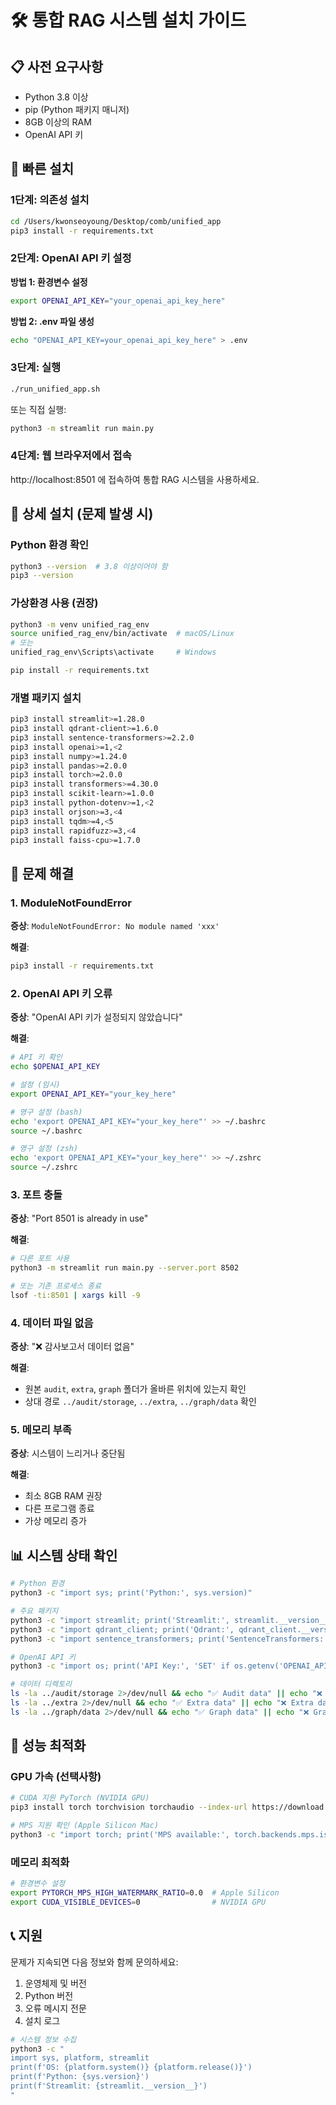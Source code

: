 # 🛠️ 통합 RAG 시스템 설치 가이드

## 📋 사전 요구사항

- Python 3.8 이상
- pip (Python 패키지 매니저)
- 8GB 이상의 RAM
- OpenAI API 키

## 🚀 빠른 설치

### 1단계: 의존성 설치

```bash
cd /Users/kwonseoyoung/Desktop/comb/unified_app
pip3 install -r requirements.txt
```

### 2단계: OpenAI API 키 설정

**방법 1: 환경변수 설정**
```bash
export OPENAI_API_KEY="your_openai_api_key_here"
```

**방법 2: .env 파일 생성**
```bash
echo "OPENAI_API_KEY=your_openai_api_key_here" > .env
```

### 3단계: 실행

```bash
./run_unified_app.sh
```

또는 직접 실행:
```bash
python3 -m streamlit run main.py
```

### 4단계: 웹 브라우저에서 접속

http://localhost:8501 에 접속하여 통합 RAG 시스템을 사용하세요.

## 🔧 상세 설치 (문제 발생 시)

### Python 환경 확인

```bash
python3 --version  # 3.8 이상이어야 함
pip3 --version
```

### 가상환경 사용 (권장)

```bash
python3 -m venv unified_rag_env
source unified_rag_env/bin/activate  # macOS/Linux
# 또는
unified_rag_env\Scripts\activate     # Windows

pip install -r requirements.txt
```

### 개별 패키지 설치

```bash
pip3 install streamlit>=1.28.0
pip3 install qdrant-client>=1.6.0
pip3 install sentence-transformers>=2.2.0
pip3 install openai>=1,<2
pip3 install numpy>=1.24.0
pip3 install pandas>=2.0.0
pip3 install torch>=2.0.0
pip3 install transformers>=4.30.0
pip3 install scikit-learn>=1.0.0
pip3 install python-dotenv>=1,<2
pip3 install orjson>=3,<4
pip3 install tqdm>=4,<5
pip3 install rapidfuzz>=3,<4
pip3 install faiss-cpu>=1.7.0
```

## 🐛 문제 해결

### 1. ModuleNotFoundError

**증상**: `ModuleNotFoundError: No module named 'xxx'`

**해결**:
```bash
pip3 install -r requirements.txt
```

### 2. OpenAI API 키 오류

**증상**: "OpenAI API 키가 설정되지 않았습니다"

**해결**:
```bash
# API 키 확인
echo $OPENAI_API_KEY

# 설정 (임시)
export OPENAI_API_KEY="your_key_here"

# 영구 설정 (bash)
echo 'export OPENAI_API_KEY="your_key_here"' >> ~/.bashrc
source ~/.bashrc

# 영구 설정 (zsh)
echo 'export OPENAI_API_KEY="your_key_here"' >> ~/.zshrc
source ~/.zshrc
```

### 3. 포트 충돌

**증상**: "Port 8501 is already in use"

**해결**:
```bash
# 다른 포트 사용
python3 -m streamlit run main.py --server.port 8502

# 또는 기존 프로세스 종료
lsof -ti:8501 | xargs kill -9
```

### 4. 데이터 파일 없음

**증상**: "❌ 감사보고서 데이터 없음"

**해결**:
- 원본 `audit`, `extra`, `graph` 폴더가 올바른 위치에 있는지 확인
- 상대 경로 `../audit/storage`, `../extra`, `../graph/data` 확인

### 5. 메모리 부족

**증상**: 시스템이 느리거나 중단됨

**해결**:
- 최소 8GB RAM 권장
- 다른 프로그램 종료
- 가상 메모리 증가

## 📊 시스템 상태 확인

```bash
# Python 환경
python3 -c "import sys; print('Python:', sys.version)"

# 주요 패키지
python3 -c "import streamlit; print('Streamlit:', streamlit.__version__)"
python3 -c "import qdrant_client; print('Qdrant:', qdrant_client.__version__)"
python3 -c "import sentence_transformers; print('SentenceTransformers:', sentence_transformers.__version__)"

# OpenAI API 키
python3 -c "import os; print('API Key:', 'SET' if os.getenv('OPENAI_API_KEY') else 'NOT SET')"

# 데이터 디렉토리
ls -la ../audit/storage 2>/dev/null && echo "✅ Audit data" || echo "❌ Audit data"
ls -la ../extra 2>/dev/null && echo "✅ Extra data" || echo "❌ Extra data" 
ls -la ../graph/data 2>/dev/null && echo "✅ Graph data" || echo "❌ Graph data"
```

## 🎯 성능 최적화

### GPU 가속 (선택사항)

```bash
# CUDA 지원 PyTorch (NVIDIA GPU)
pip3 install torch torchvision torchaudio --index-url https://download.pytorch.org/whl/cu118

# MPS 지원 확인 (Apple Silicon Mac)
python3 -c "import torch; print('MPS available:', torch.backends.mps.is_available())"
```

### 메모리 최적화

```bash
# 환경변수 설정
export PYTORCH_MPS_HIGH_WATERMARK_RATIO=0.0  # Apple Silicon
export CUDA_VISIBLE_DEVICES=0                # NVIDIA GPU
```

## 📞 지원

문제가 지속되면 다음 정보와 함께 문의하세요:

1. 운영체제 및 버전
2. Python 버전
3. 오류 메시지 전문
4. 설치 로그

```bash
# 시스템 정보 수집
python3 -c "
import sys, platform, streamlit
print(f'OS: {platform.system()} {platform.release()}')
print(f'Python: {sys.version}')
print(f'Streamlit: {streamlit.__version__}')
"
```

